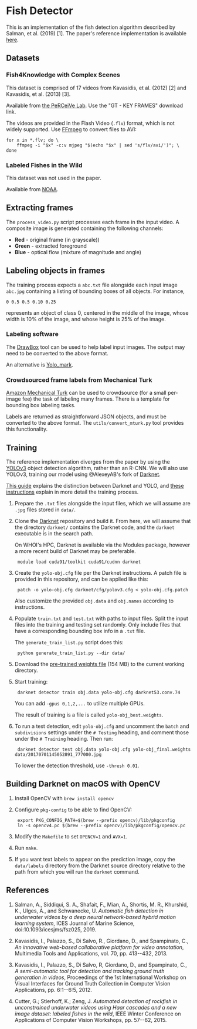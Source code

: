 # Fish Detector

This is an implementation of the fish detection algorithm described by Salman, et al. (2019) [1]. The paper's reference implementation is available [here](https://github.com/ahsan856jalal/Fish-Abundance).


## Datasets

### Fish4Knowledge with Complex Scenes

This dataset is comprised of 17 videos from Kavasidis, et al. (2012) [2] and Kavasidis, et al. (2013) [3].

Available from [the PeRCeiVe Lab](http://www.perceivelab.com/index-dataset.php?name=Fish_Detection). Use the "GT - KEY FRAMES" download link.

The videos are provided in the Flash Video (`.flv`) format, which is not widely supported. Use [FFmpeg](https://ffmpeg.org/) to convert files to AVI:

    for x in *.flv; do \
        ffmpeg -i "$x" -c:v mjpeg "$(echo "$x" | sed 's/flv/avi/')"; \
    done

### Labeled Fishes in the Wild

This dataset was not used in the paper.

Available from [NOAA](https://swfscdata.nmfs.noaa.gov/labeled-fishes-in-the-wild/).


## Extracting frames

The `process_video.py` script processes each frame in the input video. A composite image is generated containing the following channels:

  * **Red** - original frame (in grayscale))
  * **Green** - extracted foreground
  * **Blue** - optical flow (mixture of magnitude and angle)


## Labeling objects in frames

The training process expects a `abc.txt` file alongside each input image `abc.jpg` containing a listing of bounding boxes of all objects. For instance,

    0 0.5 0.5 0.10 0.25

represents an object of class 0, centered in the middle of the image, whose width is 10% of the image, and whose height is 25% of the image.

### Labeling software

The [DrawBox](https://github.com/whoigit/DrawBox) tool can be used to help label input images. The output may need to be converted to the above format.

An alternative is [Yolo_mark](https://github.com/AlexeyAB/Yolo_mark).


### Crowdsourced frame labels from Mechanical Turk

[Amazon Mechanical Turk][mturk] can be used to crowdsource (for a small per-image fee) the task of labeling many frames. There is a template for bounding box labeling tasks.

[mturk]: https://www.mturk.com

Labels are returned as straightforward JSON objects, and must be converted to the above format. The `utils/convert_mturk.py` tool provides this functionality.


## Training

The reference implementation diverges from the paper by using the [YOLOv3][] object detection algorithm, rather than an R-CNN. We will also use YOLOv3, training our model using @AlexeyAB's fork of [Darknet][].

[YOLOv3]: https://pjreddie.com/darknet/yolo/
[Darknet]: https://github.com/AlexeyAB/darknet

[This guide][yolo-guide] explains the distinction between Darknet and YOLO, and [these instructions][instructions] explain in more detail the training process.

[yolo-guide]: https://martinapugliese.github.io/recognise-objects-yolo/
[instructions]: https://github.com/AlexeyAB/darknet#how-to-train-to-detect-your-custom-objects

1. Prepare the `.txt` files alongside the input files, which we will assume are `.jpg` files stored in `data/`.

2. Clone the [Darknet][] repository and build it. From here, we will assume that the directory `darknet/` contains the Darknet code, and the `darknet` executable is in the search path.

    On WHOI's HPC, Darknet is available via the Modules package, however a more recent build of Darknet may be preferable.

        module load cuda91/toolkit cuda91/cudnn darknet

3. Create the `yolo-obj.cfg` file per the Darknet instructions. A patch file is provided in this repository, and can be applied like this:

        patch -o yolo-obj.cfg darknet/cfg/yolov3.cfg < yolo-obj.cfg.patch

    Also customize the provided `obj.data` and `obj.names` according to instructions.

4. Populate `train.txt` and `test.txt` with paths to input files. Split the input files into the training and testing set randomly. Only include files that have a corresponding bounding box info in a `.txt` file.

    The `generate_train_list.py` script does this:

        python generate_train_list.py --dir data/

5. Download the [pre-trained weights file][weights] (154 MB) to the current working directory.

[weights]: https://pjreddie.com/media/files/darknet53.conv.74

5. Start training:

        darknet detector train obj.data yolo-obj.cfg darknet53.conv.74

    You can add `-gpus 0,1,2,...` to utilize multiple GPUs.

    The result of training is a file is called `yolo-obj_best.weights`.

6. To run a test detection, edit `yolo-obj.cfg` and uncomment the `batch` and `subdivisions` settings under the `# Testing` heading, and comment those under the `# Training` heading. Then run:

        darknet detector test obj.data yolo-obj.cfg yolo-obj_final.weights data/20170701145052891_777000.jpg

    To lower the detection threshold, use `-thresh 0.01`.


## Building Darknet on macOS with OpenCV

1. Install OpenCV with `brew install opencv`

2. Configure `pkg-config` to be able to find OpenCV:

        export PKG_CONFIG_PATH=$(brew --prefix opencv)/lib/pkgconfig
        ln -s opencv4.pc $(brew --prefix opencv)/lib/pkgconfig/opencv.pc

3. Modify the `Makefile` to set `OPENCV=1` and `AVX=1`.

4. Run `make`.

5. If you want text labels to appear on the prediction image, copy the `data/labels` directory from the Darknet source directory relative to the path from which you will run the `darknet` command.


## References

1. Salman, A., Siddiqui, S. A., Shafait, F., Mian, A., Shortis, M. R., Khurshid, K., Ulges, A., and Schwanecke, U. *Automatic fish detection in underwater videos by a deep neural network-based hybrid motion learning system*, ICES Journal of Marine Science, doi:10.1093/icesjms/fsz025, 2019.

2. Kavasidis, I., Palazzo, S., Di Salvo, R., Giordano, D., and Spampinato, C., *An innovative web-based collaborative platform for video annotation*, Multimedia Tools and Applications, vol. 70, pp. 413--432, 2013.

3. Kavasidis, I., Palazzo, S., Di Salvo, R, Giordano, D., and Spampinato, C., *A semi-automatic tool for detection and tracking ground truth generation in videos*, Proceedings of the 1st International Workshop on Visual Interfaces for Ground Truth Collection in Computer Vision Applications, pp. 6:1--6:5, 2012.

4. Cutter, G.; Stierhoff, K.; Zeng, J. *Automated detection of rockfish in unconstrained underwater videos using Haar cascades and a new image dataset: labeled fishes in the wild*, IEEE Winter Conference on Applications of Computer Vision Workshops, pp. 57--62, 2015.
